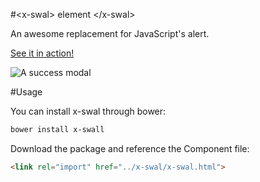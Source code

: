 #&lt;x-swal&gt; element &lt;/x-swal&gt;

An awesome replacement for JavaScript's alert.

[See it in action!](https://ruben96.github.io/x-swal)

![A success modal](https://raw.github.com/t4t5/sweetalert/master/sweetalert.gif)

#Usage

You can install x-swal through bower:

```bash
bower install x-swall
```

Download the package and reference the Component file:

```html
<link rel="import" href="../x-swal/x-swal.html">
```
